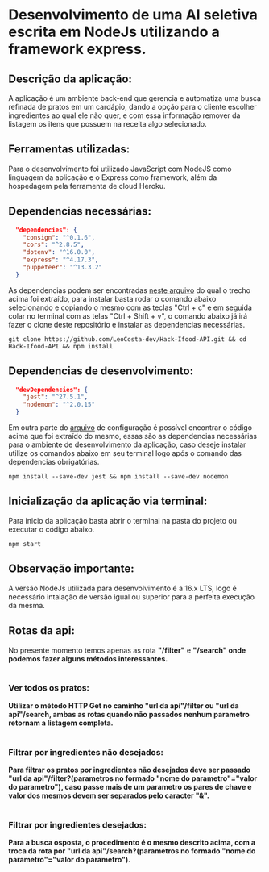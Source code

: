 # Desenvolvimento de uma AI seletiva escrita em NodeJs utilizando a framework express.

## Descrição da aplicação:
A aplicação é um ambiente back-end que gerencia e automatiza uma busca refinada de pratos em um cardápio, dando a opção para o cliente escolher ingredientes ao qual ele não quer, e com essa informação remover da listagem os itens que possuem na receita algo selecionado.

## Ferramentas utilizadas:
Para o desenvolvimento foi utilizado JavaScript com NodeJS como linguagem da aplicação e o Express como framework, além da hospedagem pela ferramenta de cloud Heroku.

## Dependencias necessárias:
```json
  "dependencies": {
    "consign": "^0.1.6",
    "cors": "^2.8.5",
    "dotenv": "^16.0.0",
    "express": "^4.17.3",
    "puppeteer": "^13.3.2"
  }
```
As dependencias podem ser encontradas <a href = 'https://github.com/LeoCosta-dev/Hack-Ifood-API/blob/main/package.json'>neste arquivo</a> do qual o trecho acima foi extraído, para instalar basta rodar o comando abaixo selecionando e copiando o mesmo com as teclas "Ctrl + c" e em seguida colar no terminal com as telas "Ctrl + Shift + v", o comando abaixo já irá fazer o clone deste repositório e instalar as dependencias necessárias.

```
git clone https://github.com/LeoCosta-dev/Hack-Ifood-API.git && cd Hack-Ifood-API && npm install
```
## Dependencias de desenvolvimento:
```json
  "devDependencies": {
    "jest": "^27.5.1",
    "nodemon": "^2.0.15"
  }
```
Em outra parte do <a href = 'https://github.com/LeoCosta-dev/Hack-Ifood-API/blob/main/package.json'>arquivo</a> de configuração é possível encontrar o código acima que foi extraído do mesmo, essas são as dependencias necessárias para o ambiente de desenvolvimento da aplicação, caso deseje instalar utilize os comandos abaixo em seu terminal logo após o comando das dependencias obrigatórias.

```
npm install --save-dev jest && npm install --save-dev nodemon
```
## Inicialização da aplicação via terminal:
Para inicio da aplicação basta abrir o terminal na pasta do projeto ou executar o código abaixo.

```
npm start
```

## Observação importante:

A versão NodeJs utilizada para desenvolvimento é a 16.x LTS, logo é necessário intalação de versão igual ou superior para a perfeita execução da mesma.

## Rotas da api:

No presente momento temos apenas as rota <b>"/filter"</b> e <b>"/search" onde podemos fazer alguns métodos interessantes.
<br>
<br>

### Ver todos os pratos:

Utilizar o método HTTP Get no caminho <b>"url da api"/filter</b> ou <b>"url da api"/search</b>, ambas as rotas quando não passados nenhum parametro retornam a listagem completa.
<br>
<br>

### Filtrar por ingredientes não desejados:

Para filtrar os pratos por ingredientes não desejados deve ser passado <b>"url da api"/filter?(parametros no formado "nome do parametro"="valor do parametro")</b>, caso passe mais de um parametro os pares de chave e valor dos mesmos devem ser separados pelo caracter <b>"&"</b>.
<br>
<br>

### Filtrar por ingredientes desejados:

Para a busca osposta, o procedimento é o mesmo descrito acima, com a troca da rota por <b>"url da api"/search?(parametros no formado "nome do parametro"="valor do parametro")</b>.